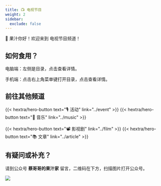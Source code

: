 ```yaml
---
title: 📺 电视节目
weight: 2
sidebar:
  exclude: false
---
```


🧃 果汁你好！欢迎来到 电视节目频道！

<!--more-->

## 如何食用？

电脑端：左侧是目录，点击查看详情。

手机端：点击右上角菜单键打开目录，点击查看详情。

## 前往其他频道
{{< hextra/hero-button text="🎙️ 活动" link="../event" >}}
{{< hextra/hero-button text="🎻 音乐" link="../music" >}}
<br><br>
{{< hextra/hero-button text="📽️ 影视剧" link="../film" >}}
{{< hextra/hero-button text="📚 文章" link="../article" >}}


## 有疑问或补充？

请到公众号  **蔡哥哥的果汁家**  留言，二维码在下方，扫描图片打开公众号。

<img src="../qrcode.jpg">